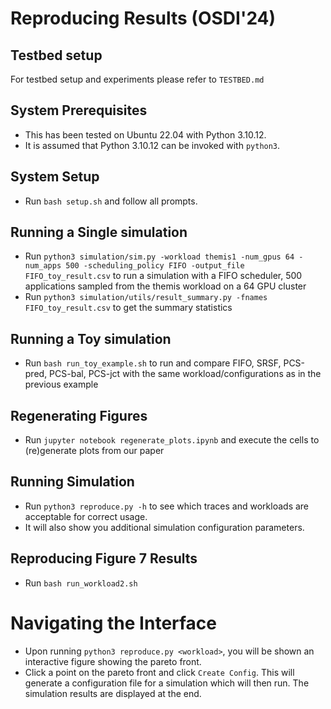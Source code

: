 # Reproducing Results (OSDI'24)


## Testbed setup
For testbed setup and experiments please refer to `TESTBED.md`


## System Prerequisites 

* This has been tested on Ubuntu 22.04 with Python 3.10.12. 
* It is assumed that Python 3.10.12 can be invoked with `python3`.

## System Setup

* Run `bash setup.sh` and follow all prompts. 

## Running a Single simulation

* Run `python3 simulation/sim.py -workload themis1 -num_gpus 64 -num_apps 500 -scheduling_policy FIFO -output_file FIFO_toy_result.csv` to run a simulation with a FIFO scheduler, 500 applications sampled from the themis workload on a 64 GPU cluster
* Run `python3 simulation/utils/result_summary.py -fnames FIFO_toy_result.csv` to get the summary statistics


## Running a Toy simulation

* Run `bash run_toy_example.sh` to run and compare FIFO, SRSF, PCS-pred, PCS-bal, PCS-jct with the same workload/configurations as in the previous example

## Regenerating Figures

* Run `jupyter notebook regenerate_plots.ipynb` and execute the cells to (re)generate plots from our paper

## Running Simulation 

* Run `python3 reproduce.py -h` to see which traces and workloads are acceptable for correct usage. 
* It will also show you additional simulation configuration parameters.

## Reproducing Figure 7 Results
* Run `bash run_workload2.sh`

# Navigating the Interface

* Upon running `python3 reproduce.py <workload>`, you will be shown an interactive figure showing the pareto front. 
* Click a point on the pareto front and click `Create Config`. This will generate a configuration file for a simulation which will then run. The simulation results are displayed at the end.
